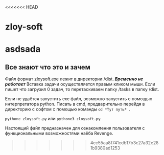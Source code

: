<<<<<<< HEAD
# zloy-soft
asdsada
=======
## Все знают что это и зачем
Файл формат zloysoft.exe  лежит в директории /dist. ***Временно не работает***
Вставка задачи осуществляется правым кликом мыши.
Если пишет что загрузил 0 задач, то перетаскиваем папку /tasks в папку /dist.

Если не удаётся запустить exe файл, возможно запустить с помощью интерпретатора python.
Писать в cmd, предварительно перейдя в директорию с софтом с помощью команды ```cd *Тут путь* ```.


```pythone zloysoft.py```
или
```pythone3 zloysoft.py```

Настоящий файл предназначен для ознакомления пользователя с функциональными возможностями наёба Revenge. 
>>>>>>> 4ec55aa8f741cdb17b3c27a32e281b9380ad1253
